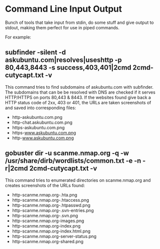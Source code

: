 # Command Line Input Output

Bunch of tools that take input from stdin, do some stuff and give output to stdout, making them perfect for use in piped commands.

For example:

## subfinder -silent -d askubuntu.com|resolves|useshttp -p 80,443,8443 -s success,403,401|2cmd 2cmd-cutycapt.txt -v

This command tries to find subdomains of askubuntu.com with subfinder. The subdomains that can be be resolved with DNS are checked if it serves HTTP/HTTPS on ports 80,443 & 8443. If the websites found give back a HTTP status code of 2xx, 403 or 401, the URLs are taken screenshots of and saved into corresponding files:
* http-askubuntu.com.png
* http-chat.askubuntu.com.png
* https-askubuntu.com.png
* https-www.askubuntu.com.png
* http-www.askubuntu.com.png

## gobuster dir -u scanme.nmap.org -q -w /usr/share/dirb/wordlists/common.txt -e -n -r|2cmd 2cmd-cutycapt.txt -v

This command tries to enumerated directories on scanme.nmap.org and creates screenshots of the URLs found:

* http-scanme.nmap.org-.hta.png
* http-scanme.nmap.org-.htaccess.png
* http-scanme.nmap.org-.htpasswd.png
* http-scanme.nmap.org-.svn-entries.png
* http-scanme.nmap.org-.svn.png
* http-scanme.nmap.org-images.png
* http-scanme.nmap.org-index.png
* http-scanme.nmap.org-index.html.png
* http-scanme.nmap.org-server-status.png
* http-scanme.nmap.org-shared.png

